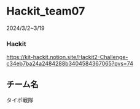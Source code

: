 # Hackit_team07
2024/3/2~3/19
### Hackit
https://kit-hackit.notion.site/Hackit2-Challenge-c34eb7ba24a2484288b3404584367065?pvs=74

## チーム名
タイポ戦隊
